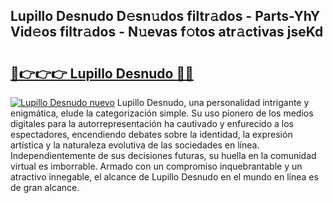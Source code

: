 ## Lupillo Desnudo D𝚎sn𝚞dos filtr𝚊dos - Parts-YhY Vid𝚎os filtr𝚊dos - N𝚞evas f𝚘tos atr𝚊ctivas jseKd

# <h2><a href="http://mbdhrd5.tromn.icu/?c=Lupillo+Desnudo">🔗👉👉👉 Lupillo Desnudo 🔗🔗</a></h2>

[![Lupillo Desnudo nuevo](https://i.imgur.com/pEAQMta.gif)](http://mbdhrd5.tromn.icu/?c=Lupillo+Desnudo)
Lupillo Desnudo, una personalidad intrigante y enigmática, elude la categorización simple. Su uso pionero de los medios digitales para la autorrepresentación ha cautivado y enfurecido a los espectadores, encendiendo debates sobre la identidad, la expresión artística y la naturaleza evolutiva de las sociedades en línea. Independientemente de sus decisiones futuras, su huella en la comunidad virtual es imborrable. Armado con un compromiso inquebrantable y un atractivo innegable, el alcance de Lupillo Desnudo en el mundo en línea es de gran alcance.
